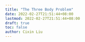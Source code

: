 ```yaml
---
title: "The Three Body Problem"
date: 2022-02-27T21:51:44+08:00
lastmod: 2022-02-27T21:51:44+08:00
draft: true
toc: false
author: Cixin Liu
---
```

